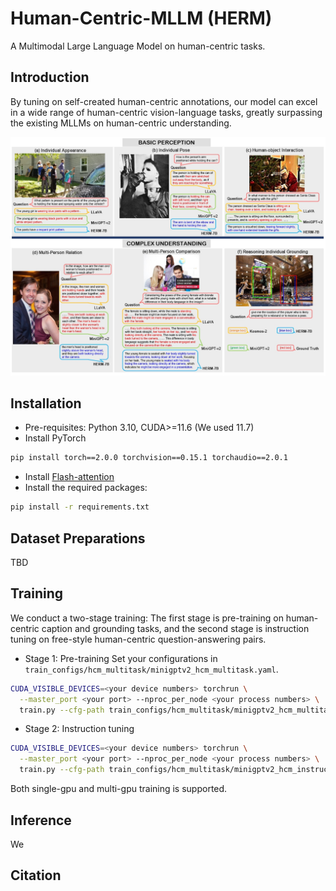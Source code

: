 # Human-Centric-MLLM (HERM)
A Multimodal Large Language Model on human-centric tasks.

## Introduction
By tuning on self-created human-centric annotations, our model can excel in a wide range of human-centric vision-language tasks, greatly surpassing the existing MLLMs on human-centric understanding.

<div align=center>
<img src="./figs/examples.png" alt="overview" style="zoom: 80%">
</div>

## Installation
- Pre-requisites: Python 3.10, CUDA>=11.6 (We used 11.7)
- Install PyTorch 
```sh
pip install torch==2.0.0 torchvision==0.15.1 torchaudio==2.0.1
```
- Install [Flash-attention](https://github.com/Dao-AILab/flash-attention?tab=readme-ov-file#installation-and-features)
- Install the required packages:
```sh
pip install -r requirements.txt
```

## Dataset Preparations
TBD

## Training
We conduct a two-stage training: The first stage is pre-training on human-centric caption and grounding tasks, and the second stage is instruction tuning on free-style human-centric question-answering pairs.

- Stage 1: Pre-training
Set your configurations in `train_configs/hcm_multitask/minigptv2_hcm_multitask.yaml`.
```sh
CUDA_VISIBLE_DEVICES=<your device numbers> torchrun \
  --master_port <your port> --nproc_per_node <your process numbers> \
  train.py --cfg-path train_configs/hcm_multitask/minigptv2_hcm_multitask.yaml
```
- Stage 2: Instruction tuning
```sh
CUDA_VISIBLE_DEVICES=<your device numbers> torchrun \
  --master_port <your port> --nproc_per_node <your process numbers> \
  train.py --cfg-path train_configs/hcm_multitask/minigptv2_hcm_instruct_tuning.yaml
```
Both single-gpu and multi-gpu training is supported.

## Inference
We 

## Citation
